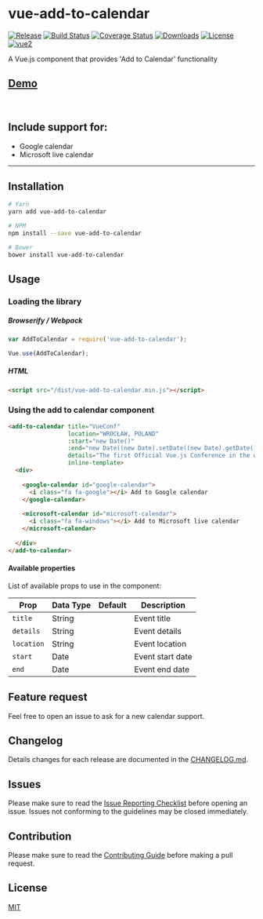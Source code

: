# vue-add-to-calendar

[![Release](https://img.shields.io/github/release/nicolasbeauvais/vue-add-to-calendar.svg?style=flat-square)](https://github.com/nicolasbeauvais/vue-add-to-calendar/releases)
[![Build Status](https://travis-ci.org/nicolasbeauvais/vue-add-to-calendar.svg?branch=master)](https://travis-ci.org/nicolasbeauvais/vue-add-to-calendar)
[![Coverage Status](https://img.shields.io/coveralls/nicolasbeauvais/vue-add-to-calendar/master.svg?style=flat-square)](https://coveralls.io/github/nicolasbeauvais/vue-add-to-calendar?branch=master)
[![Downloads](https://img.shields.io/npm/dt/vue-add-to-calendar.svg?style=flat-square)](https://www.npmjs.com/package/vue-add-to-calendar)
[![License](https://img.shields.io/github/license/nicolasbeauvais/vue-add-to-calendar.svg?style=flat-square)](https://github.com/nicolasbeauvais/vue-add-to-calendar/blob/master/LICENSE)
[![vue2](https://img.shields.io/badge/vue-2.x-brightgreen.svg)](https://vuejs.org/)

A Vue.js component that provides 'Add to Calendar' functionality

## [Demo](https://nicolasbeauvais.github.io/vue-add-to-calendar/)
&nbsp;
## Include support for:
- Google calendar
- Microsoft live calendar

---

## Installation

```bash
# Yarn
yarn add vue-add-to-calendar

# NPM
npm install --save vue-add-to-calendar

# Bower
bower install vue-add-to-calendar
```

## Usage

### Loading the library

##### Browserify / Webpack

```javascript
var AddToCalendar = require('vue-add-to-calendar');

Vue.use(AddToCalendar);
```

##### HTML

```html
<script src="/dist/vue-add-to-calendar.min.js"></script>
```

### Using the add to calendar component

```html
<add-to-calendar title="VueConf" 
                 location="WROCŁAW, POLAND" 
                 :start="new Date()"
                 :end="new Date((new Date).setDate((new Date).getDate() + 1))"
                 details="The first Official Vue.js Conference in the world!" 
                 inline-template>
  <div>
  
    <google-calendar id="google-calendar">
      <i class="fa fa-google"></i> Add to Google calendar
    </google-calendar>
    
    <microsoft-calendar id="microsoft-calendar">
      <i class="fa fa-windows"></i> Add to Microsoft live calendar
    </microsoft-calendar>
    
  </div>
</add-to-calendar>
```

#### Available properties

List of available props to use in the component:

Prop           | Data Type  | Default   | Description
-------------- | ---------- | --------- | -----------
`title`        | String     |           | Event title
`details`      | String     |           | Event details
`location`     | String     |           | Event location
`start`        | Date       |           | Event start date
`end`          | Date       |           | Event end date

## Feature request
Feel free to open an issue to ask for a new calendar support.

## Changelog
Details changes for each release are documented in the [CHANGELOG.md](https://github.com/nicolasbeauvais/vue-add-to-calendar/blob/master/CHANGELOG.md).

## Issues
Please make sure to read the [Issue Reporting Checklist](https://github.com/nicolasbeauvais/vue-add-to-calendar/blob/master/CONTRIBUTING.md#issue-reporting-guidelines) before opening an issue. Issues not conforming to the guidelines may be closed immediately.

## Contribution
Please make sure to read the [Contributing Guide](https://github.com/nicolasbeauvais/vue-add-to-calendar/blob/master/CONTRIBUTING.md) before making a pull request.

## License

[MIT](http://opensource.org/licenses/MIT)

